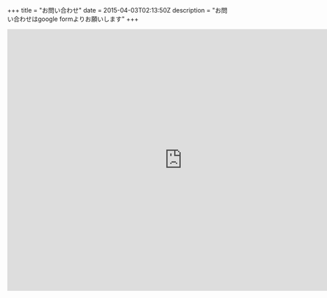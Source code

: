 +++
title = "お問い合わせ"
date = 2015-04-03T02:13:50Z
description = "お問い合わせはgoogle formよりお願いします"
+++

<div class="google-form"><iframe src="https://docs.google.com/forms/d/e/1FAIpQLSeu1juP3SLIG9Ll1moclNrdAgkViXSIKUoviuy9cJVGn5M1Ew/viewform?embedded=true" width="800" height="600" frameborder="0" style="border:0">Loading ...</iframe></div>
